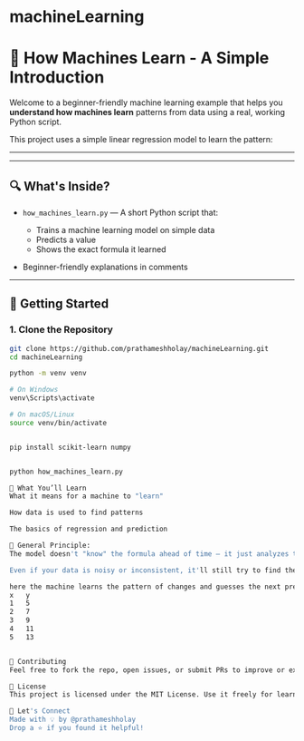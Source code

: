 # machineLearning
# 🧠 How Machines Learn - A Simple Introduction

Welcome to a beginner-friendly machine learning example that helps you **understand how machines learn** patterns from data using a real, working Python script.

This project uses a simple linear regression model to learn the pattern:


---

---

## 🔍 What's Inside?

- `how_machines_learn.py` — A short Python script that:
  - Trains a machine learning model on simple data
  - Predicts a value
  - Shows the exact formula it learned

- Beginner-friendly explanations in comments

---

## 🚀 Getting Started

### 1. Clone the Repository

```bash
git clone https://github.com/prathameshholay/machineLearning.git
cd machineLearning

python -m venv venv

# On Windows
venv\Scripts\activate

# On macOS/Linux
source venv/bin/activate


pip install scikit-learn numpy


python how_machines_learn.py

🧠 What You’ll Learn
What it means for a machine to "learn"

How data is used to find patterns

The basics of regression and prediction

🧠 General Principle:
The model doesn't "know" the formula ahead of time — it just analyzes the data you give it, and finds the best-fitting straight line.

Even if your data is noisy or inconsistent, it'll still try to find the best possible line that "averages out" the relationship.

here the machine learns the pattern of changes and guesses the next prediction asked. like for 13 it will give 29 as an answer.
x   y
1	5
2	7
3	9
4	11
5	13


🤝 Contributing
Feel free to fork the repo, open issues, or submit PRs to improve or expand the project!

📜 License
This project is licensed under the MIT License. Use it freely for learning and teaching.

💬 Let's Connect
Made with 💡 by @prathameshholay
Drop a ⭐️ if you found it helpful!